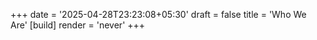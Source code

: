 +++
date = '2025-04-28T23:23:08+05:30'
draft = false
title = 'Who We Are'
[build]
render = 'never'
+++
